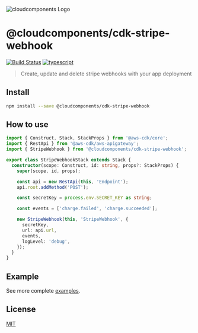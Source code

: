 ![cloudcomponents Logo](https://raw.githubusercontent.com/cloudcomponents/cdk-constructs/master/logo.png)

# @cloudcomponents/cdk-stripe-webhook

[![Build Status](https://travis-ci.org/cloudcomponents/cdk-constructs.svg?branch=master)](https://travis-ci.org/cloudcomponents/cdk-constructs)
[![typescript](https://img.shields.io/badge/jsii-typescript-blueviolet.svg)](https://www.npmjs.com/package/@cloudcomponents/cdk-stripe-webhook)

> Create, update and delete stripe webhooks with your app deployment

## Install

```bash
npm install --save @cloudcomponents/cdk-stripe-webhook
```

## How to use

```typescript
import { Construct, Stack, StackProps } from '@aws-cdk/core';
import { RestApi } from '@aws-cdk/aws-apigateway';
import { StripeWebhook } from '@cloudcomponents/cdk-stripe-webhook';

export class StripeWebhookStack extends Stack {
  constructor(scope: Construct, id: string, props?: StackProps) {
    super(scope, id, props);

    const api = new RestApi(this, 'Endpoint');
    api.root.addMethod('POST');

    const secretKey = process.env.SECRET_KEY as string;

    const events = ['charge.failed', 'charge.succeeded'];

    new StripeWebhook(this, 'StripeWebhook', {
      secretKey,
      url: api.url,
      events,
      logLevel: 'debug',
    });
  }
}
```

## Example

See more complete [examples](https://github.com/cloudcomponents/cdk-constructs/tree/master/examples).

## License

[MIT](./LICENSE)
